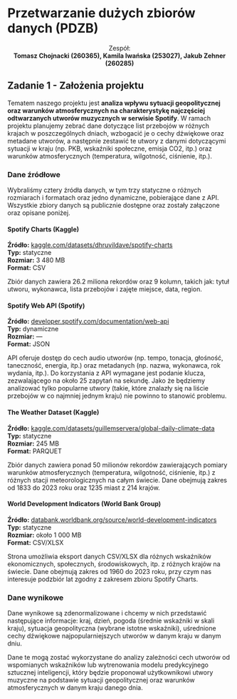 # Przetwarzanie dużych zbiorów danych (PDZB)

<div align="center">
Zespół: <br/> <b>Tomasz Chojnacki (260365), Kamila Iwańska (253027), Jakub Zehner (260285)</b>
</div>

## Zadanie 1 - Założenia projektu

Tematem naszego projektu jest **analiza wpływu sytuacji geopolitycznej oraz warunków atmosferycznych na charakterystykę najczęściej odtwarzanych utworów muzycznych w serwisie Spotify**. W ramach projektu planujemy zebrać dane dotyczące list przebojów w różnych krajach w poszczególnych dniach, wzbogacić je o cechy dźwiękowe oraz metadane utworów, a następnie zestawić te utwory z danymi dotyczącymi sytuacji w kraju (np. PKB, wskaźniki społeczne, emisja CO2, itp.) oraz warunków atmosferycznych (temperatura, wilgotność, ciśnienie, itp.).

### Dane źródłowe

Wybraliśmy cztery źródła danych, w tym trzy statyczne o różnych rozmiarach i formatach oraz jedno dynamiczne, pobierające dane z API. Wszystkie zbiory danych są publicznie dostępne oraz zostały załączone oraz opisane poniżej.

#### Spotify Charts (Kaggle)

**Źródło:** [kaggle.com/datasets/dhruvildave/spotify-charts](https://www.kaggle.com/datasets/dhruvildave/spotify-charts)  
**Typ:** statyczne  
**Rozmiar:** 3 480 MB  
**Format:** CSV  

Zbiór danych zawiera 26.2 miliona rekordów oraz 9 kolumn, takich jak: tytuł utworu, wykonawca, lista przebojów i zajęte miejsce, data, region.

#### Spotify Web API (Spotify)

**Źródło:** [developer.spotify.com/documentation/web-api](https://developer.spotify.com/documentation/web-api)  
**Typ:** dynamiczne  
**Rozmiar:** —  
**Format:** JSON  

API oferuje dostęp do cech audio utworów (np. tempo, tonacja, głośność, taneczność, energia, itp.) oraz metadanych (np. nazwa, wykonawca, rok wydania, itp.). Do korzystania z API wymagane jest podanie klucza, zezwalającego na około 25 zapytań na sekundę. Jako że będziemy analizować tylko popularne utwory (takie, które znalazły się na liście przebojów w co najmniej jednym kraju) nie powinno to stanowić problemu.

#### The Weather Dataset (Kaggle)

**Źródło:** [kaggle.com/datasets/guillemservera/global-daily-climate-data](https://www.kaggle.com/datasets/guillemservera/global-daily-climate-data)  
**Typ:** statyczne  
**Rozmiar:** 245 MB  
**Format:** PARQUET  

Zbiór danych zawiera ponad 50 milionów rekordów zawierających pomiary warunków atmosferycznych (temperatura, wilgotność, ciśnienie, itp.) z różnych stacji meteorologicznych na całym świecie. Dane obejmują zakres od 1833 do 2023 roku oraz 1235 miast z 214 krajów.

#### World Development Indicators (World Bank Group)

**Źródło:** [databank.worldbank.org/source/world-development-indicators](https://databank.worldbank.org/source/world-development-indicators)  
**Typ:** statyczne  
**Rozmiar:** około 1 000 MB  
**Format:** CSV/XLSX  

Strona umożliwia eksport danych CSV/XLSX dla różnych wskaźników ekonomicznych, społecznych, środowiskowych, itp. z różnych krajów na świecie. Dane obejmują zakres od 1960 do 2023 roku, przy czym nas interesuje podzbiór lat zgodny z zakresem zbioru Spotify Charts.

### Dane wynikowe

Dane wynikowe są zdenormalizowane i chcemy w nich przedstawić następujące informacje: kraj, dzień, pogoda (średnie wskaźniki w skali kraju), sytuacja geopolityczna (wybrane istotne wskaźniki), uśrednione cechy dźwiękowe najpopularniejszych utworów w danym kraju w danym dniu.

Dane te mogą zostać wykorzystane do analizy zależności cech utworów od wspomianych wskaźników lub wytrenowania modelu predykcyjnego sztucznej inteligencji, który będzie proponował użytkownikowi utwory muzyczne na podstawie sytuacji geopolitycznej oraz warunków atmosferycznych w danym kraju danego dnia.
